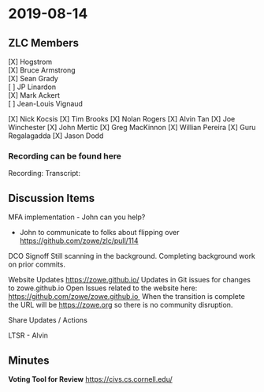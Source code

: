 # 2019-08-14

## ZLC Members
[X] Hogstrom   
[X] Bruce Armstrong   
[X] Sean Grady   
[ ] JP Linardon   
[X] Mark Ackert   
[ ] Jean-Louis Vignaud   

[X] Nick Kocsis
[X] Tim Brooks
[X] Nolan Rogers
[X] Alvin Tan
[X] Joe Winchester
[X] John Mertic
[X] Greg MacKinnon
[X] Willian Pereira
[X] Guru Regalagadda
[X] Jason Dodd


### Recording can be found here   
Recording: 
Transcript: 

## Discussion Items
MFA implementation - John can you help?
- John to communicate to folks about flipping over
https://github.com/zowe/zlc/pull/114

DCO Signoff
Still scanning in the background.  Completing background work on prior commits.

Website Updates
https://zowe.github.io/
Updates in Git issues for changes to zowe.github.io
Open Issues related to the website here: https://github.com/zowe/zowe.github.io 
When the transition is complete the URL will be https://zowe.org so there is no community disruption.

Share Updates / Actions

LTSR - Alvin



## Minutes


__Voting Tool for Review__
https://civs.cs.cornell.edu/
   
   

